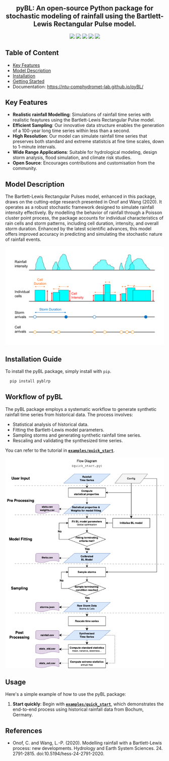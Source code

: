 <!-- <h1 align="center">
  <br>
  <a href="https://example.com/">
  <img src="path_to_uploaded_image/logo.png" alt="pyBL" width="200"></a>
  <br>
  pyBL
  <br>
</h1> -->

<h2 align="center">pyBL: An open-source Python package for stochastic modeling of rainfall using the Bartlett-Lewis Rectangular Pulse model.</h2>

<p align="center">
  <a href="http://makeapullrequest.com"><img src="https://img.shields.io/badge/PRs-welcome-brightgreen.svg"></a>
  <a href="https://github.com/NTU-CompHydroMet-Lab/pyBL/actions/workflows/test.yml"><img src="https://github.com/NTU-CompHydroMet-Lab/pyBL/actions/workflows/test.yml/badge.svg"></a>
  <a href="https://github.com/NTU-CompHydroMet-Lab/pyBL/actions/workflows/docs.yml"><img src="https://github.com/NTU-CompHydroMet-Lab/pyBL/actions/workflows/docs.yml/badge.svg"></a>
  <a href="https://github.com/NTU-CompHydroMet-Lab/pyBL/actions/workflows/lint.yml"><img src="https://github.com/NTU-CompHydroMet-Lab/pyBL/actions/workflows/lint.yml/badge.svg"></a>
  <a><img src="https://img.shields.io/pypi/pyversions/pyBLRP"></a>
</p>

## Table of Content

- [Key Features](#key-features)
- [Model Description](#model-description)
- [Installation](#installation-guide)
- [Getting Started](#workflow-of-pyBL)
- Documentation: https://ntu-comphydromet-lab.github.io/pyBL/


## Key Features
- **Realistic rainfall Modelling**: Simulations of rainfall time series with realistic feaytures using the Bartlett-Lewis Rectangular Pulse model.
- **Efficient Sampling**: Our innovative data structure enables the generation of a 100-year long time series within less than a second.
- **High Resolution**: Our model can simulate rainfall time series that preserves both standard and extreme statistcis at fine time scales, down to 1-minute intervals.
- **Wide Range Applications**: Suitable for hydrological modeling, design storm analysis, flood simulation, and climate risk studies.
- **Open Source**: Encourages contributions and customisation from the community.

## Model Description
The Bartlett-Lewis Rectangular Pulses model, enhanced in this package, draws on the cutting-edge research presented in Onof and Wang (2020). It operates as a robust stochastic framework designed to simulate rainfall intensity effectively. By modelling the behavior of rainfall through a Poisson cluster point process, the package accounts for individual characteristics of rain cells and storm patterns, including cell duration, intensity, and overall storm duration. Enhanced by the latest scientific advances, this model offers improved accuracy in predicting and simulating the stochastic nature of rainfall events.

![fig01-RBL](https://raw.githubusercontent.com/NTU-CompHydroMet-Lab/pyBL/main/assets/fig01-RBL.png)

## Installation Guide
To install the pyBL package, simply install with `pip`.
```bash
  pip install pyblrp
```

## Workflow of pyBL

<!-- //CY: previous version -->
<!-- The pyBL package follows a systematic workflow for generating synthetic rainfall time series using historical records. The process involves computing statistical properties, fitting BL model parameters, sampling storms, and rescaling time series to produce synthesized time series. -->

The pyBL package employs a systematic workflow to generate synthetic rainfall time series from historical data. The process involves:

- Statistical analysis of historical data.
- Fitting the Bartlett-Lewis model parameters.
- Sampling storms and generating synthetic rainfall time series.
- Rescaling and validating the synthesized time series.

You can refer to the tutorial in [**`examples/quick_start`**](https://github.com/NTU-CompHydroMet-Lab/pyBL/blob/main/examples/quick_start/quick_start.ipynb).

<!-- //CY: the necessarity of adding this line? -->
<!-- For a detailed breakdown of each step, see our Detailed Workflow Documentation. -->

![fig02-package-workflow](https://raw.githubusercontent.com/NTU-CompHydroMet-Lab/pyBL/main/assets/fig02-package-workflow.png)


## Usage

Here's a simple example of how to use the pyBL package:


1. **Start quickly**: Begin with [**`examples/quick_start`**](https://github.com/NTU-CompHydroMet-Lab/pyBL/blob/main/examples/quick_start/quick_start.ipynb), which demonstrates the end-to-end process using historical rainfall data from Bochum, Germany.
<!-- 
2. **Some simple examples**

```python
import pybl

# Example usage
# [[need help from kilin]]

``` -->
<!-- ## Contribution  -->

<!-- ## Citation -->


## References
-  Onof, C. and Wang, L.-P. (2020). Modelling rainfall with a Bartlett-Lewis process: new developments. Hydrology and Earth System Sciences. 24. 2791-2815. doi:10.5194/hess-24-2791-2020. 
